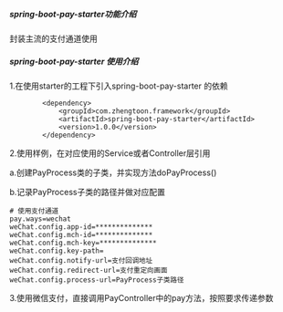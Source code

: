 ##### spring-boot-pay-starter功能介绍
封装主流的支付通道使用


##### spring-boot-pay-starter 使用介绍
1.在使用starter的工程下引入spring-boot-pay-starter 的依赖
```
        <dependency>
            <groupId>com.zhengtoon.framework</groupId>
            <artifactId>spring-boot-pay-starter</artifactId>
            <version>1.0.0</version>
        </dependency>
```

2.使用样例，在对应使用的Service或者Controller层引用

a.创建PayProcess类的子类，并实现方法doPayProcess()

b.记录PayProcess子类的路径并做对应配置
```
# 使用支付通道
pay.ways=wechat
weChat.config.app-id=**************
weChat.config.mch-id=**************
weChat.config.mch-key=**************
weChat.config.key-path=
weChat.config.notify-url=支付回调地址
weChat.config.redirect-url=支付重定向画面
weChat.config.process-url=PayProcess子类路径
```

3.使用微信支付，直接调用PayController中的pay方法，按照要求传递参数



